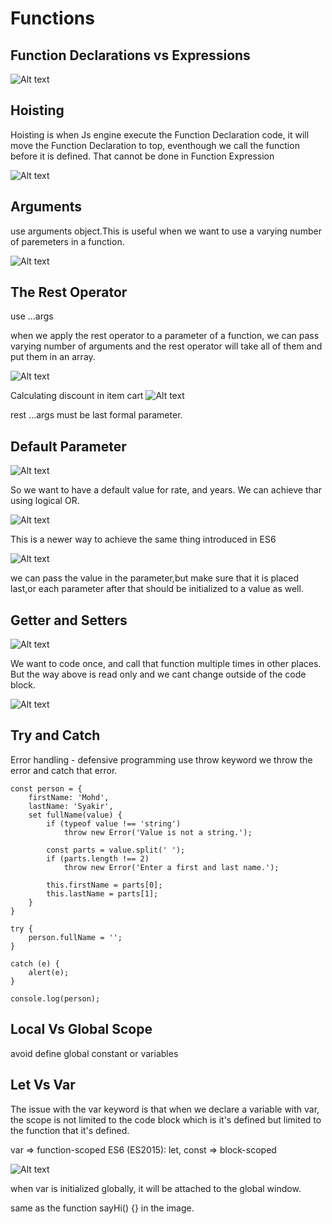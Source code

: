 # Functions

## Function Declarations vs Expressions
![Alt text](../Images/image-66.png)

## Hoisting
Hoisting is when Js engine execute the Function Declaration code, it will move the Function Declaration to top, eventhough we call the function before it is defined. That cannot be done in Function Expression

![Alt text](../Images/image-67.png)

## Arguments
use arguments object.This is useful when we want to use a varying number of paremeters in a function.

![Alt text](../Images/image-68.png)


## The Rest Operator
use ...args

when we apply the rest operator to a parameter of a function, we can pass varying number of arguments and the rest operator will take all of them and put them in an array.

![Alt text](../Images/image-69.png)

Calculating discount in item cart
![Alt text](../Images/image-70.png)

rest ...args must be last formal parameter.

## Default Parameter
![Alt text](../Images/image-71.png)

So we want to have a default value for rate, and years. We can achieve thar using logical OR.

![Alt text](../Images/image-72.png)

This is a newer way to achieve the same thing introduced in ES6

![Alt text](../Images/image-73.png)

we can pass the value in the parameter,but make sure that it is placed last,or each parameter after that should be initialized to a value as well.

## Getter and Setters
![Alt text](../Images/image-74.png)

We want to code once, and call that function multiple times in other places. But the way above is read only and we cant change outside of the code block.

![Alt text](../Images/image-75.png)

## Try and Catch
Error handling - defensive programming
use throw keyword
we throw the error and catch that error. 

```
const person = {
    firstName: 'Mohd',
    lastName: 'Syakir',
    set fullName(value) {
        if (typeof value !== 'string')
            throw new Error('Value is not a string.');

        const parts = value.split(' ');
        if (parts.length !== 2)
            throw new Error('Enter a first and last name.');

        this.firstName = parts[0];
        this.lastName = parts[1];
    }
}

try {
    person.fullName = '';
}

catch (e) {
    alert(e);
}

console.log(person);
```

## Local Vs Global Scope
avoid define global constant or variables

## Let Vs Var
The issue with the var keyword is that when we declare a variable with var, the scope is not limited to the code block which is it's defined but limited to the function that it's defined.

var => function-scoped
ES6 (ES2015): let, const => block-scoped

![Alt text](../Images/image-76.png)

when var is initialized globally, it will be attached to the global window. 

same as the function sayHi() {} in the image. 

